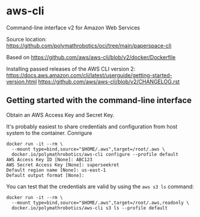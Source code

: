 # aws-cli

Command-line interface v2 for Amazon Web Services

Source location: https://github.com/polymathrobotics/oci/tree/main/paperspace-cli


Based on https://github.com/aws/aws-cli/blob/v2/docker/Dockerfile

Installing passed releases of the AWS CLI version 2:
https://docs.aws.amazon.com/cli/latest/userguide/getting-started-version.html
https://github.com/aws/aws-cli/blob/v2/CHANGELOG.rst

## Getting started with the command-line interface

Obtain an AWS Access Key and Secret Key.

It's probably easiest to share credentials and configuration from host system
to the container. Conrigure 

```
docker run -it --rm \
  --mount type=bind,source="$HOME/.aws",target=/root/.aws \
  docker.io/polymathrobotics/aws-cli configure --profile default
AWS Access Key ID [None]: ABC123
AWS Secret Access Key [None]: superseekret
Default region name [None]: us-east-1
Default output format [None]:
```

You can test that the credentials are valid by using the `aws s3 ls`
command:

```
docker run -it --rm \
  --mount type=bind,source="$HOME/.aws",target=/root/.aws,readonly \
  docker.io/polymathrobotics/aws-cli s3 ls --profile default
```
